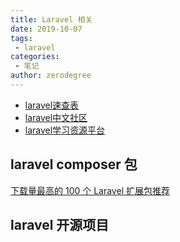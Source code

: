 ```yaml
---
title: Laravel 相关
date: 2019-10-07
tags:
 - laravel
categories:
 - 笔记
author: zerodegree
---
```


- [laravel速查表](https://learnku.com/docs/laravel-cheatsheet/7.x)
- [laravel中文社区](https://learnku.com/laravel)
- [laravel学习资源平台](https://xueyuanjun.com/)



## laravel composer 包

[下载量最高的 100 个 Laravel 扩展包推荐](https://learnku.com/laravel/t/2530/the-highest-amount-of-downloads-of-the-100-laravel-extensions-recommended)


## laravel 开源项目